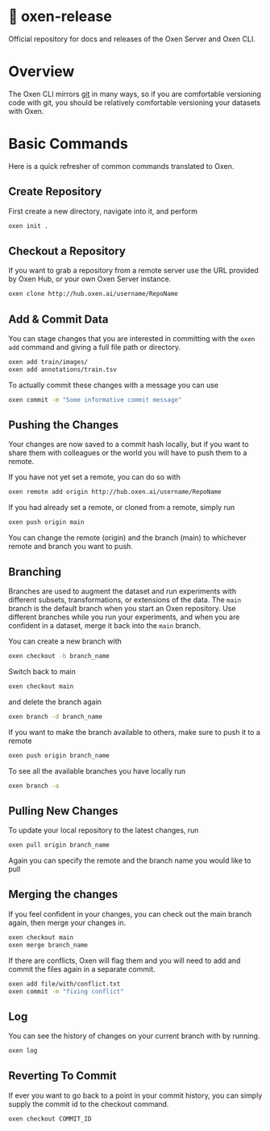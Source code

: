 # 🐂 oxen-release
Official repository for docs and releases of the Oxen Server and Oxen CLI.

# Overview

The Oxen CLI mirrors [git](https://git-scm.com/) in many ways, so if you are comfortable versioning code with git, you should be relatively comfortable versioning your datasets with Oxen.

# Basic Commands

Here is a quick refresher of common commands translated to Oxen.

## Create Repository

First create a new directory, navigate into it, and perform

```bash
oxen init .
```

## Checkout a Repository

If you want to grab a repository from a remote server use the URL provided by Oxen Hub, or your own Oxen Server instance.

```bash
oxen clone http://hub.oxen.ai/username/RepoName
```

## Add & Commit Data

You can stage changes that you are interested in committing with the `oxen add` command and giving a full file path or directory.

```bash
oxen add train/images/
oxen add annotations/train.tsv
```

To actually commit these changes with a message you can use

```bash
oxen commit -m "Some informative commit message"
```

## Pushing the Changes

Your changes are now saved to a commit hash locally, but if you want to share them with colleagues or the world you will have to push them to a remote.

If you have not yet set a remote, you can do so with

```bash
oxen remote add origin http://hub.oxen.ai/username/RepoName
```

If you had already set a remote, or cloned from a remote, simply run

```bash
oxen push origin main
```

You can change the remote (origin) and the branch (main) to whichever remote and branch you want to push.

## Branching

Branches are used to augment the dataset and run experiments with different subsets, transformations, or extensions of the data. The `main` branch is the default branch when you start an Oxen repository. Use different branches while you run your experiments, and when you are confident in a dataset, merge it back into the `main` branch.

You can create a new branch with

```bash
oxen checkout -b branch_name
```

Switch back to main

```bash
oxen checkout main
```

and delete the branch again

```bash
oxen branch -d branch_name
```

If you want to make the branch available to others, make sure to push it to a remote

```bash
oxen push origin branch_name
```

To see all the available branches you have locally run

```bash
oxen branch -a
```

## Pulling New Changes

To update your local repository to the latest changes, run

```bash
oxen pull origin branch_name
```

Again you can specify the remote and the branch name you would like to pull

## Merging the changes

If you feel confident in your changes, you can check out the main branch again, then merge your changes in.

```bash
oxen checkout main
oxen merge branch_name
```

If there are conflicts, Oxen will flag them and you will need to add and commit the files again in a separate commit.

```bash
oxen add file/with/conflict.txt
oxen commit -m "fixing conflict"
```

## Log

You can see the history of changes on your current branch with by running.

```bash
oxen log
```

## Reverting To Commit

If ever you want to go back to a point in your commit history, you can simply supply the commit id to the checkout command.

```bash
oxen checkout COMMIT_ID
```
